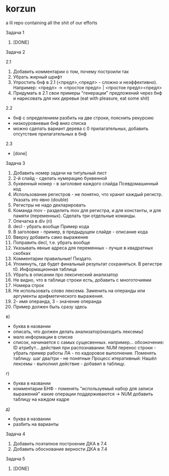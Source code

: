 # korzun
a lil repo containing all the shit of our efforts

Задача 1 
1) [DONE]

Задача 2

2.1
1) Добавить комментарии о том, почему построили так
2) Убрать жирный шрифт
3) Упростить бнф в 2.1 (<предл>,<предл> - сложно и неэффективно). Например:
<предл> -> <простое предл> | <простое предл><предл>
4) Придумать в 2.1 свои примеры "генерации" предложений через бнф и нарисовать для них деревья (eat with pleasure, eat some shit)

2.2
- бнф с определением разбить на две строки, пояснить рекурсию
- низкоуровневые бнф вниз списка
- можно сделать вариант дерева с 0 прилагательных, добавить отсутствие прилагательных в бнф

2.3
- [done]

Задача 3

1) Добавить номер задачи на титульный лист
2) 2-й слайд - сделать нумерацию буквенной
3) буквенный номер - в заголовке каждого слайда
Псевдомашинный код
1) Использование регистров - не понятно, что хранит каждый регистр. Указать это явно (double)
2) Регистры не надо декларировать
3) Команда mov - разделить mov для регистра, и для константы, и для памяти (переменных). Сделать три отдельные команды.
4) Опечатка в div (ri)
5) decl - убрать вообще
Пример кода
1) В заголовке - пример, в предыдущем слайде - описание кода
2) Вверху добавить само выражение
3) Поправить decl, т.е. убрать вообще
4) Указывать явные адреса для переменных - лучше в квадратных скобках
5) Комментарии правильные! Пиздато.
6) Упомянуть, где будет финальный результат сохраняться. В регистре t0.
Информационная таблица
1) Убрать в описании про лексический анализатор
2) Не видно, что в таблице строки есть, добавить с многоточиями
3) Номера строк
4) Не использовать слово лексема. Заменить на операнды или аргументы арифметического выражения.
5) 2- имя операнда, 3 - значение операнда
6) Пример должен быть сразу здесь 

в)
- буква в названии
- описать, что должен делать анализатор(находить лексемы)
- мало информации в списке
- список, начинается с самых сущесвенных.
например...
обозночение: ID
атрибут...
действия при распознавании:
NUM
перенос строки - убрать
пример работы ЛА - по кадоровое выполнение.
Поменять таблицу.
шаг два/три - не понятные
Процесс итеративный:
Нашёл лексемы - выполнил действие - добавил в таблицу.

г)
- буква в названии
- комментарии БНФ - поменять
"используемый набор для записи выражений"
какие операции поддерживаются
<num> -> NUM
добавить таблицу на каждом кадре
  
д)
- буква в названии
- разбить на варианты

Задача 4
1) Добавить поэтапное построение ДКА в 7.4
2) Добавить обоснование верности ДКА в 7.4

Задача 5
1) [DONE]

